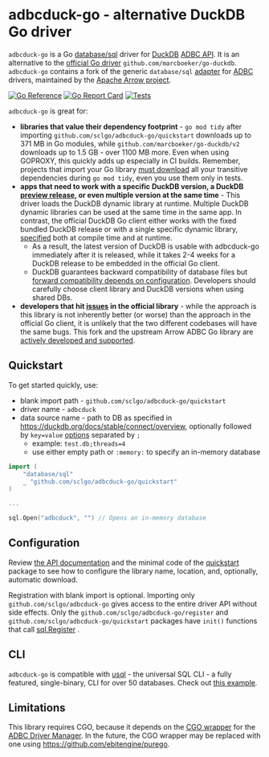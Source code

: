 # adbcduck-go - alternative DuckDB Go driver

`adbcduck-go` is a Go [database/sql](https://pkg.go.dev/database/sql) driver for [DuckDB](https://duckdb.org/)
[ADBC API](https://duckdb.org/docs/clients/adbc). It is an alternative to the [official Go driver](https://duckdb.org/docs/clients/go) `github.com/marcboeker/go-duckdb`.
`adbcduck-go` contains a fork of the generic `database/sql` [adapter](https://pkg.go.dev/github.com/apache/arrow-adbc/go/adbc/sqldriver) 
for [ADBC](https://arrow.apache.org/adbc/) drivers, maintained by the [Apache Arrow project](https://arrow.apache.org/).

[![Go Reference](https://pkg.go.dev/badge/github.com/sclgo/adbcduck-go.svg)](https://pkg.go.dev/github.com/sclgo/adbcduck-go)
[![Go Report Card](https://goreportcard.com/badge/github.com/sclgo/adbcduck-go)](https://goreportcard.com/report/github.com/sclgo/adbcduck-go)
[![Tests](https://github.com/sclgo/adbcduck-go/actions/workflows/go.yml/badge.svg)](https://coveralls.io/github/sclgo/adbcduck-go)

`adbcduck-go` is great for:

- **libraries that value their dependency footprint** - `go mod tidy` after importing `github.com/sclgo/adbcduck-go/quickstart` downloads up to 371 MB in Go modules,
  while `github.com/marcboeker/go-duckdb/v2` downloads up to 1.5 GB - over 1100 MB more. Even when using GOPROXY, this quickly adds up
  especially in CI builds. Remember, projects that import your Go library [must download](https://go.dev/wiki/Modules#why-does-go-mod-tidy-record-indirect-and-test-dependencies-in-my-gomod) 
  all your transitive dependencies during `go mod tidy`, even you use them only in tests.
- **apps that need to work with a specific DuckDB version, a DuckDB [preview release](https://duckdb.org/docs/installation/?version=main), 
  or even multiple version at the same time** - 
  This driver loads the DuckDB dynamic library at runtime. Multiple DuckDB dynamic libraries can be used 
  at the same time in the same app. In contrast, the official DuckDB Go client either works 
  with the fixed bundled DuckDB release or with a single specific dynamic 
  library, [specified](https://github.com/marcboeker/go-duckdb?tab=readme-ov-file#dynamic-linking) both at compile time and at runtime.
  - As a result, the latest version of DuckDB is usable with adbcduck-go immediately after it is released, while
    it takes 2-4 weeks for a DuckDB release to be embedded in the official Go client. 
  - DuckDB guarantees backward compatibility of database files but 
    [forward compatibility depends on configuration](https://duckdb.org/docs/stable/internals/storage.html#compatibility). Developers
    should carefully choose client library and DuckDB versions when using shared DBs.
- **developers that hit [issues](https://github.com/marcboeker/go-duckdb/issues) in the official library** - while the approach
  is this library is not inherently better (or worse) than the approach in the official Go client, it is unlikely that
  the two different codebases will have the same bugs. This fork and the upstream Arrow ADBC Go library are
  [actively developed and supported](https://github.com/apache/arrow-adbc/pulse/monthly).
## Quickstart

To get started quickly, use:

* blank import path - `github.com/sclgo/adbcduck-go/quickstart`
* driver name - `adbcduck`
* data source name - path to DB as specified in <https://duckdb.org/docs/stable/connect/overview>, 
  optionally followed by `key=value` [options](https://duckdb.org/docs/stable/configuration/overview#configuration-reference)
  separated by `;`
  * example: `test.db;threads=4`
  * use either empty path or `:memory:` to specify an in-memory database

```go
import (
	"database/sql"
	_ "github.com/sclgo/adbcduck-go/quickstart"
)

...

sql.Open("adbcduck", "") // Opens an in-memory database
```

## Configuration

Review [the API documentation](https://pkg.go.dev/github.com/sclgo/adbcduck-go)
and the minimal code of the [quickstart](/quickstart/quickstart.go) package to see how to configure the library name, 
location, and, optionally, automatic download.

Registration with blank import is optional. Importing only `github.com/sclgo/adbcduck-go` gives access to
the entire driver API without side effects. Only the `github.com/sclgo/adbcduck-go/register`
and `github.com/sclgo/adbcduck-go/quickstart` packages have `init()` functions that call 
[sql.Register](https://pkg.go.dev/database/sql#Register) .

## CLI

`adbcduck-go` is compatible with [usql](https://github.com/xo/usql) - the universal SQL CLI - a fully featured, single-binary, 
CLI for over 50 databases. Check out [this example](./docs/cli_example.md).

## Limitations

This library requires CGO, because it depends on the [CGO wrapper](https://github.com/apache/arrow-adbc/blob/11a9128/go/adbc/drivermgr/wrapper.go)
for the [ADBC Driver Manager](https://arrow.apache.org/adbc/main/cpp/driver_manager.html).
In the future, the CGO wrapper may be replaced with one using <https://github.com/ebitengine/purego>. 
